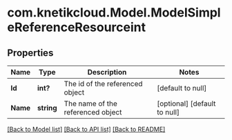 # com.knetikcloud.Model.ModelSimpleReferenceResourceint
## Properties

Name | Type | Description | Notes
------------ | ------------- | ------------- | -------------
**Id** | **int?** | The id of the referenced object | [default to null]
**Name** | **string** | The name of the referenced object | [optional] [default to null]

[[Back to Model list]](../README.md#documentation-for-models) [[Back to API list]](../README.md#documentation-for-api-endpoints) [[Back to README]](../README.md)

